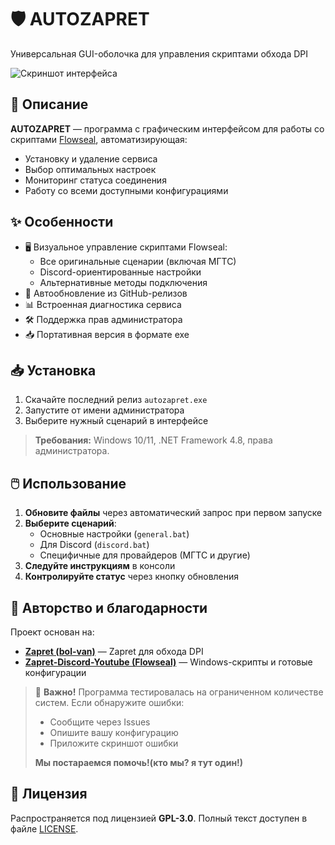 # 🛡️ AUTOZAPRET

Универсальная GUI-оболочка для управления скриптами обхода DPI

![Скриншот интерфейса](https://github.com/user-attachments/assets/189a31f0-8e7d-4dd3-8bf2-52fa18cca559)


## 📖 Описание

**AUTOZAPRET** — программа с графическим интерфейсом для работы со скриптами [Flowseal](https://github.com/Flowseal/zapret-discord-youtube), автоматизирующая:
- Установку и удаление сервиса
- Выбор оптимальных настроек
- Мониторинг статуса соединения
- Работу со всеми доступными конфигурациями

## ✨ Особенности

- 🖥️ Визуальное управление скриптами Flowseal:
  - Все оригинальные сценарии (включая МГТС)
  - Discord-ориентированные настройки
  - Альтернативные методы подключения
- 🔄 Автообновление из GitHub-релизов
- 📊 Встроенная диагностика сервиса
- 🛠️ Поддержка прав администратора
- 📥 Портативная версия в формате exe

## 📥 Установка

1. Скачайте последний релиз `autozapret.exe`
2. Запустите от имени администратора
3. Выберите нужный сценарий в интерфейсе

> **Требования:** Windows 10/11, .NET Framework 4.8, права администратора.

## 🖱️ Использование

1. **Обновите файлы** через автоматический запрос при первом запуске
2. **Выберите сценарий**:
   - Основные настройки (`general.bat`)
   - Для Discord (`discord.bat`)
   - Специфичные для провайдеров (МГТС и другие)
3. **Следуйте инструкциям** в консоли
4. **Контролируйте статус** через кнопку обновления

## 🙏 Авторство и благодарности

Проект основан на:
- **[Zapret (bol-van)](https://github.com/bol-van/zapret)** — Zapret для обхода DPI
- **[Zapret-Discord-Youtube (Flowseal)](https://github.com/Flowseal)** — Windows-скрипты и готовые конфигурации

> 🐞 **Важно!** Программа тестировалась на ограниченном количестве систем. Если обнаружите ошибки: 
> - Сообщите через Issues
> - Опишите вашу конфигурацию
> - Приложите скриншот ошибки
> 
> **Мы постараемся помочь!(кто мы? я тут один!)**

## 📜 Лицензия

Распространяется под лицензией **GPL-3.0**. Полный текст доступен в файле [LICENSE](LICENSE).
